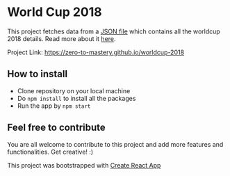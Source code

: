 # World Cup 2018
This project fetches data from a [JSON file](https://raw.githubusercontent.com/lsv/fifa-worldcup-2018/master/data.json) which contains all the worldcup 2018 details. Read more about it [here](https://github.com/lsv/fifa-worldcup-2018).

Project Link: https://zero-to-mastery.github.io/worldcup-2018

## How to install
- Clone repository on your local machine
- Do `npm install` to install all the packages
- Run the app by `npm start`

## Feel free to contribute
You are all welcome to contribute to this project and add more features and functionalities. Get creative! :)

This project was bootstrapped with [Create React App](https://github.com/facebookincubator/create-react-app)
